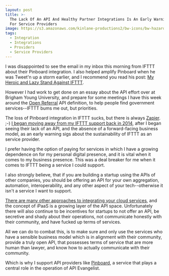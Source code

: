 ```yaml
---
layout: post
title: >-
  The Lack Of An API And Healthy Partner Integrations Is An Early Warning System
  For Service Providers
image: https://s3.amazonaws.com/kinlane-productions2/bw-icons/bw-hazard.png
tags:
  - Integration
  - Integrations
  - Providers
  - Service Providers
---
```

I was disappointed to see the email in my inbox this morning from IFTTT about their Pinboard integration. I also helped amplify Pinboard when he was Tweet'n up a storm earlier, and I recommend you read his post: [My Heroic and Lazy Stand Against IFTTT](https://pinboard.in/tos/).

However I had work to get done on an essay about the API effort over at Brigham Young University, and prepare for some meetings I have this week around the [Open Referral](https://openreferral.org/) API definition, to help people find government services--IFTTT bums me out, but priorities.

The loss of Pinboard integration in IFTTT sucks, but there is always [Zapier](http://zapier.com). ;-) [I began moving away from my IFTTT support back in 2014](http://apievangelist.com/2014/08/20/why-i-am-continuing-to-integrate-zapier-in-my-business-workflow/), after I began seeing their lack of an API, and the absence of a forward-facing business model, as an early warning sigs about the sustainability of IFTTT as an service provider.

I prefer having the option of paying for services in which I have a growing dependence on for my personal digital presence, and it is vital when it comes to my business presence. This was a deal breaker for me when it comes to IFTTT being a service I could support.

I also strongly believe, that if you are building a startup using the APIs of other companies, you should be offering an API for your own aggregation, automation, interoperability, and any other aspect of your tech--otherwise it isn't a service I want to support. 

[There are many other approaches to integrating your cloud services](http://reciprocity.apievangelist.com/organizations/), and the concept of iPaaS is a growing layer of the API space. Unfortunately there will also continue to be incentives for startups to not offer an API, be secretive and shady about their operations, not communicate honestly with their community, and have fucked up terms of services. 

All we can do to combat this, is to make sure and only use the services who have a sensible business model which is in alignment with their community, provide a truly open API, that possesses terms of service that are more human than lawyer, and know how to actually communicate with their community. 

Which is why I support API providers like [Pinboard](https://pinboard.in), a service that plays a central role in the operation of API Evangelist.